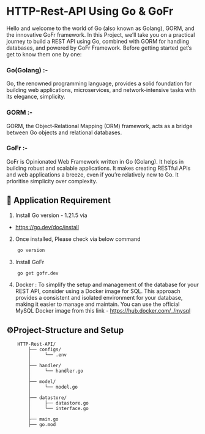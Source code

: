 # HTTP-Rest-API Using Go & GoFr

Hello and welcome to the world of Go (also known as Golang), GORM, and the innovative GoFr framework. In this Project, we’ll take you on a practical journey to build a REST API using Go, combined with GORM for handling databases, and powered by GoFr Framework.
Before getting started get’s get to know them one by one:

### Go(Golang) :- 
Go, the renowned programming language, provides a solid foundation for building web applications, microservices, and network-intensive tasks with its elegance, simplicity.

### GORM :- 
GORM, the Object-Relational Mapping (ORM) framework, acts as a bridge between Go objects and relational databases.

### GoFr :- 
GoFr is Opinionated Web Framework written in Go (Golang). It helps in building robust and scalable applications. It makes creating RESTful APIs and web applications a breeze, even if you’re relatively new to Go. It prioritise simplicity over complexity.



## 🙇 Application Requirement

1.  Install Go version - 1.21.5 via 
 * https://go.dev/doc/install

2. Once installed, Please check via below command
```bash   
    go version
```
3. Install GoFr
```bash   
    go get gofr.dev
```
4. Docker :
   To simplify the setup and management of the database for your REST API, consider using a Docker image for SQL. This approach provides a consistent and isolated environment for your       database, making it easier to manage and maintain. You can use the official MySQL Docker image from this link - https://hub.docker.com/_/mysql





## ⚙️Project-Structure and Setup
``` 
    HTTP-Rest-API/
        ├── configs/
        │     └── .env
        │
        ├── handler/
        │     └── handler.go
        │
        ├── model/
        │     └── model.go
        │
        ├── datastore/
        │     ├── datastore.go
        │     └── interface.go
        │
        ├── main.go
        ├── go.mod

```

